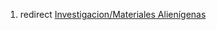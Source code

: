 1.  redirect [Investigacion/Materiales
    Alienígenas](Investigacion/Materiales_Alienígenas "wikilink")